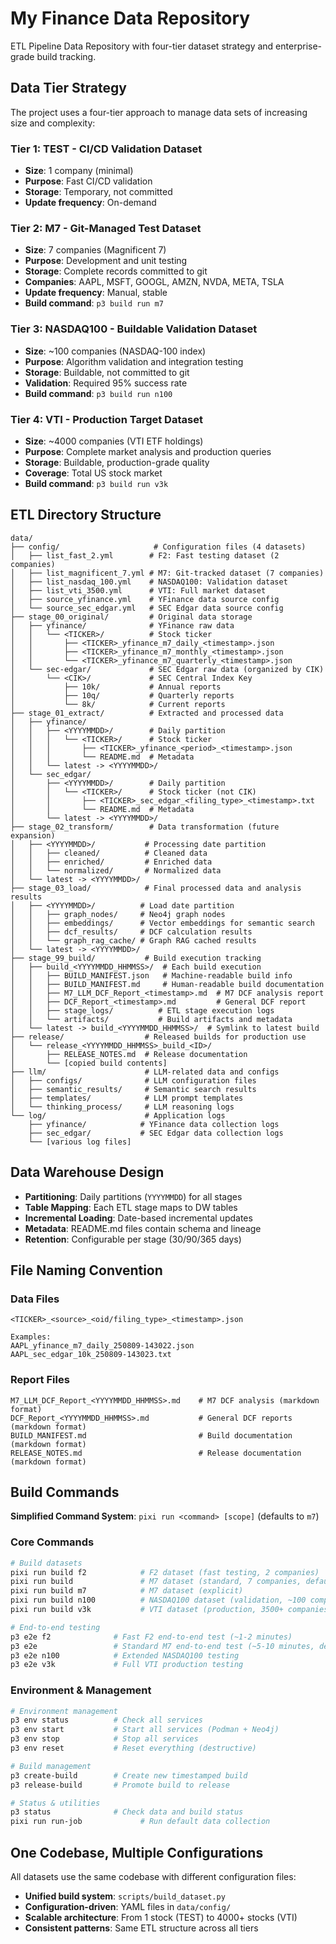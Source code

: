 # My Finance Data Repository

ETL Pipeline Data Repository with four-tier dataset strategy and enterprise-grade build tracking.

## Data Tier Strategy

The project uses a four-tier approach to manage data sets of increasing size and complexity:

### Tier 1: TEST - CI/CD Validation Dataset
- **Size**: 1 company (minimal)
- **Purpose**: Fast CI/CD validation
- **Storage**: Temporary, not committed
- **Update frequency**: On-demand

### Tier 2: M7 - Git-Managed Test Dataset  
- **Size**: 7 companies (Magnificent 7)
- **Purpose**: Development and unit testing
- **Storage**: Complete records committed to git
- **Companies**: AAPL, MSFT, GOOGL, AMZN, NVDA, META, TSLA
- **Update frequency**: Manual, stable
- **Build command**: `p3 build run m7`

### Tier 3: NASDAQ100 - Buildable Validation Dataset
- **Size**: ~100 companies (NASDAQ-100 index)
- **Purpose**: Algorithm validation and integration testing
- **Storage**: Buildable, not committed to git
- **Validation**: Required 95% success rate
- **Build command**: `p3 build run n100`

### Tier 4: VTI - Production Target Dataset
- **Size**: ~4000 companies (VTI ETF holdings)
- **Purpose**: Complete market analysis and production queries
- **Storage**: Buildable, production-grade quality
- **Coverage**: Total US stock market
- **Build command**: `p3 build run v3k`

## ETL Directory Structure

```
data/
├── config/                     # Configuration files (4 datasets)
│   ├── list_fast_2.yml        # F2: Fast testing dataset (2 companies)
│   ├── list_magnificent_7.yml # M7: Git-tracked dataset (7 companies)
│   ├── list_nasdaq_100.yml    # NASDAQ100: Validation dataset  
│   ├── list_vti_3500.yml      # VTI: Full market dataset
│   ├── source_yfinance.yml    # YFinance data source config
│   └── source_sec_edgar.yml   # SEC Edgar data source config
├── stage_00_original/         # Original data storage
│   ├── yfinance/              # YFinance raw data
│   │   └── <TICKER>/          # Stock ticker
│   │       ├── <TICKER>_yfinance_m7_daily_<timestamp>.json
│   │       ├── <TICKER>_yfinance_m7_monthly_<timestamp>.json
│   │       └── <TICKER>_yfinance_m7_quarterly_<timestamp>.json
│   └── sec-edgar/             # SEC Edgar raw data (organized by CIK)
│       └── <CIK>/             # SEC Central Index Key
│           ├── 10k/           # Annual reports
│           ├── 10q/           # Quarterly reports
│           └── 8k/            # Current reports
├── stage_01_extract/          # Extracted and processed data
│   ├── yfinance/
│   │   ├── <YYYYMMDD>/        # Daily partition
│   │   │   └── <TICKER>/      # Stock ticker
│   │   │       ├── <TICKER>_yfinance_<period>_<timestamp>.json
│   │   │       └── README.md  # Metadata
│   │   └── latest -> <YYYYMMDD>/
│   └── sec_edgar/
│       ├── <YYYYMMDD>/        # Daily partition  
│       │   └── <TICKER>/      # Stock ticker (not CIK)
│       │       ├── <TICKER>_sec_edgar_<filing_type>_<timestamp>.txt
│       │       └── README.md  # Metadata
│       └── latest -> <YYYYMMDD>/
├── stage_02_transform/        # Data transformation (future expansion)
│   ├── <YYYYMMDD>/           # Processing date partition
│   │   ├── cleaned/          # Cleaned data
│   │   ├── enriched/         # Enriched data
│   │   └── normalized/       # Normalized data
│   └── latest -> <YYYYMMDD>/
├── stage_03_load/            # Final processed data and analysis results
│   ├── <YYYYMMDD>/          # Load date partition
│   │   ├── graph_nodes/     # Neo4j graph nodes
│   │   ├── embeddings/      # Vector embeddings for semantic search
│   │   ├── dcf_results/     # DCF calculation results
│   │   └── graph_rag_cache/ # Graph RAG cached results
│   └── latest -> <YYYYMMDD>/
├── stage_99_build/           # Build execution tracking
│   ├── build_<YYYYMMDD_HHMMSS>/  # Each build execution
│   │   ├── BUILD_MANIFEST.json   # Machine-readable build info
│   │   ├── BUILD_MANIFEST.md     # Human-readable build documentation
│   │   ├── M7_LLM_DCF_Report_<timestamp>.md  # M7 DCF analysis report
│   │   ├── DCF_Report_<timestamp>.md         # General DCF report
│   │   ├── stage_logs/          # ETL stage execution logs
│   │   └── artifacts/           # Build artifacts and metadata
│   └── latest -> build_<YYYYMMDD_HHMMSS>/  # Symlink to latest build
├── release/                  # Released builds for production use
│   └── release_<YYYYMMDD_HHMMSS>_build_<ID>/
│       ├── RELEASE_NOTES.md  # Release documentation
│       └── [copied build contents]
├── llm/                      # LLM-related data and configs
│   ├── configs/              # LLM configuration files
│   ├── semantic_results/     # Semantic search results
│   ├── templates/            # LLM prompt templates
│   └── thinking_process/     # LLM reasoning logs
└── log/                      # Application logs
    ├── yfinance/            # YFinance data collection logs
    ├── sec_edgar/           # SEC Edgar data collection logs
    └── [various log files]
```

## Data Warehouse Design

- **Partitioning**: Daily partitions (`YYYYMMDD`) for all stages
- **Table Mapping**: Each ETL stage maps to DW tables  
- **Incremental Loading**: Date-based incremental updates
- **Metadata**: README.md files contain schema and lineage
- **Retention**: Configurable per stage (30/90/365 days)

## File Naming Convention

### Data Files
```
<TICKER>_<source>_<oid/filing_type>_<timestamp>.json

Examples:
AAPL_yfinance_m7_daily_250809-143022.json
AAPL_sec_edgar_10k_250809-143023.txt
```

### Report Files  
```
M7_LLM_DCF_Report_<YYYYMMDD_HHMMSS>.md    # M7 DCF analysis (markdown format)
DCF_Report_<YYYYMMDD_HHMMSS>.md           # General DCF reports (markdown format)
BUILD_MANIFEST.md                         # Build documentation (markdown format)
RELEASE_NOTES.md                          # Release documentation (markdown format)
```

## Build Commands

**Simplified Command System**: `pixi run <command> [scope]` (defaults to `m7`)

### Core Commands
```bash
# Build datasets
pixi run build f2            # F2 dataset (fast testing, 2 companies)
pixi run build               # M7 dataset (standard, 7 companies, default)
pixi run build m7            # M7 dataset (explicit)
pixi run build n100          # NASDAQ100 dataset (validation, ~100 companies)  
pixi run build v3k           # VTI dataset (production, 3500+ companies)

# End-to-end testing
p3 e2e f2              # Fast F2 end-to-end test (~1-2 minutes)
p3 e2e                 # Standard M7 end-to-end test (~5-10 minutes, default)
p3 e2e n100            # Extended NASDAQ100 testing
p3 e2e v3k             # Full VTI production testing
```

### Environment & Management
```bash
# Environment management
p3 env status          # Check all services
p3 env start           # Start all services (Podman + Neo4j)
p3 env stop            # Stop all services
p3 env reset           # Reset everything (destructive)

# Build management
p3 create-build        # Create new timestamped build
p3 release-build       # Promote build to release

# Status & utilities
p3 status              # Check data and build status
pixi run run-job             # Run default data collection
```

## One Codebase, Multiple Configurations

All datasets use the same codebase with different configuration files:
- **Unified build system**: `scripts/build_dataset.py`
- **Configuration-driven**: YAML files in `data/config/`
- **Scalable architecture**: From 1 stock (TEST) to 4000+ stocks (VTI)
- **Consistent patterns**: Same ETL structure across all tiers